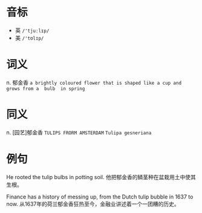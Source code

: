 # 音标

- 英 `/'tjuːlɪp/`
- 美 `/'tʊlɪp/`

# 词义

n. 郁金香
`a brightly coloured flower that is shaped like a cup and grows from a  bulb  in spring`

# 同义

n. [园艺]郁金香
`TULIPS FRORM AMSTERDAM` `Tulipa gesneriana`

# 例句

He rooted the tulip bulbs in potting soil.
他把郁金香的鳞茎种在盆栽用土中使其生根。

Finance has a history of messing up, from the Dutch tulip bubble in 1637 to now.
从1637年的荷兰郁金香狂热至今，金融业讲述着一个一团糟的历史。



